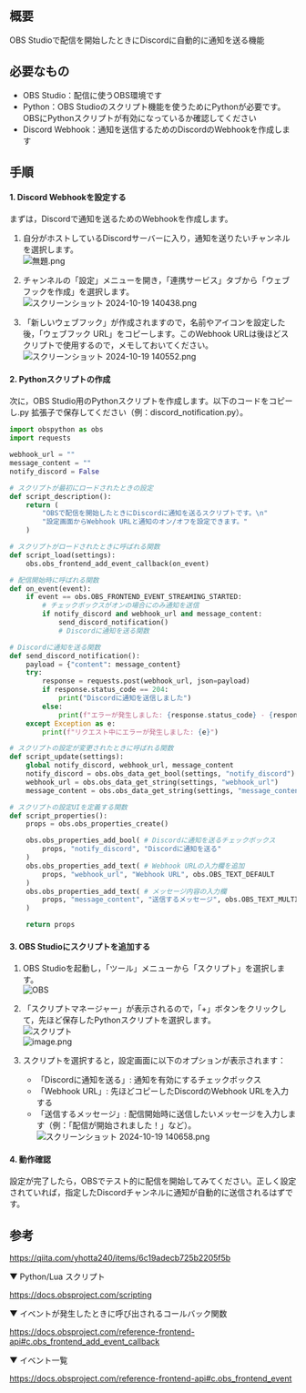 ## 概要
OBS Studioで配信を開始したときにDiscordに自動的に通知を送る機能

## 必要なもの
- OBS Studio：配信に使うOBS環境です
- Python：OBS Studioのスクリプト機能を使うためにPythonが必要です。OBSにPythonスクリプトが有効になっているか確認してください
- Discord Webhook：通知を送信するためのDiscordのWebhookを作成します

## 手順
#### 1. Discord Webhookを設定する
まずは，Discordで通知を送るためのWebhookを作成します。

1. 自分がホストしているDiscordサーバーに入り，通知を送りたいチャンネルを選択します。<br>
![無題.png](https://qiita-image-store.s3.ap-northeast-1.amazonaws.com/0/3680988/6c59c2e8-f5b4-2c74-4d0a-d5d42f9faa96.png)

1. チャンネルの「設定」メニューを開き，「連携サービス」タブから「ウェブフックを作成」を選択します。<br>
![スクリーンショット 2024-10-19 140438.png](https://qiita-image-store.s3.ap-northeast-1.amazonaws.com/0/3680988/0c69da1e-b37f-3924-5b47-0b19823c780e.png)

1. 「新しいウェブフック」が作成されますので，名前やアイコンを設定した後，「ウェブフック URL」をコピーします。このWebhook URLは後ほどスクリプトで使用するので，メモしておいてください。<br>
![スクリーンショット 2024-10-19 140552.png](https://qiita-image-store.s3.ap-northeast-1.amazonaws.com/0/3680988/10999174-ecb5-1121-c5ab-39c2438864a9.png)


#### 2. Pythonスクリプトの作成
次に，OBS Studio用のPythonスクリプトを作成します。以下のコードをコピーし.py 拡張子で保存してください（例：discord_notification.py）。

```py:discord_notification.py
import obspython as obs
import requests

webhook_url = ""
message_content = ""
notify_discord = False

# スクリプトが最初にロードされたときの設定
def script_description():
    return (
        "OBSで配信を開始したときにDiscordに通知を送るスクリプトです。\n"
        "設定画面からWebhook URLと通知のオン/オフを設定できます。"
    )

# スクリプトがロードされたときに呼ばれる関数
def script_load(settings):
    obs.obs_frontend_add_event_callback(on_event)

# 配信開始時に呼ばれる関数
def on_event(event):
    if event == obs.OBS_FRONTEND_EVENT_STREAMING_STARTED:
        # チェックボックスがオンの場合にのみ通知を送信
        if notify_discord and webhook_url and message_content:
            send_discord_notification()
            # Discordに通知を送る関数

# Discordに通知を送る関数
def send_discord_notification():
    payload = {"content": message_content}
    try:
        response = requests.post(webhook_url, json=payload)
        if response.status_code == 204:
            print("Discordに通知を送信しました")
        else:
            print(f"エラーが発生しました: {response.status_code} - {response.text}")
    except Exception as e:
        print(f"リクエスト中にエラーが発生しました: {e}")

# スクリプトの設定が変更されたときに呼ばれる関数
def script_update(settings):
    global notify_discord, webhook_url, message_content
    notify_discord = obs.obs_data_get_bool(settings, "notify_discord")
    webhook_url = obs.obs_data_get_string(settings, "webhook_url")
    message_content = obs.obs_data_get_string(settings, "message_content")

# スクリプトの設定UIを定義する関数
def script_properties():
    props = obs.obs_properties_create()

    obs.obs_properties_add_bool( # Discordに通知を送るチェックボックス
        props, "notify_discord", "Discordに通知を送る"
    )
    obs.obs_properties_add_text( # Webhook URLの入力欄を追加
        props, "webhook_url", "Webhook URL", obs.OBS_TEXT_DEFAULT
    )
    obs.obs_properties_add_text( # メッセージ内容の入力欄
        props, "message_content", "送信するメッセージ", obs.OBS_TEXT_MULTILINE
    )

    return props

```


#### 3. OBS Studioにスクリプトを追加する

1. OBS Studioを起動し，「ツール」メニューから「スクリプト」を選択します。<br>
![OBS](https://qiita-user-contents.imgix.net/https%3A%2F%2Fqiita-image-store.s3.ap-northeast-1.amazonaws.com%2F0%2F3680988%2F06826eea-4b9f-9aaf-ac93-5b9373000b2e.png?ixlib=rb-4.0.0&auto=format&gif-q=60&q=75&s=acd880d19e898737210c91714b406d6e)

2. 「スクリプトマネージャー」が表示されるので，「+」ボタンをクリックして，先ほど保存したPythonスクリプトを選択します。<br>
![スクリプト](https://qiita-user-contents.imgix.net/https%3A%2F%2Fqiita-image-store.s3.ap-northeast-1.amazonaws.com%2F0%2F3680988%2F2b2cbfc2-590c-3acb-85ad-765c0fd8c04a.png?ixlib=rb-4.0.0&auto=format&gif-q=60&q=75&w=1400&fit=max&s=421bd6482d8a46851a325c872cd1137f)<br>
![image.png](https://qiita-image-store.s3.ap-northeast-1.amazonaws.com/0/3680988/fd223e79-4316-be1d-8e78-089daf6ea88d.png)<br>

3. スクリプトを選択すると，設定画面に以下のオプションが表示されます：
    - 「Discordに通知を送る」: 通知を有効にするチェックボックス
    - 「Webhook URL」: 先ほどコピーしたDiscordのWebhook URLを入力する
    - 「送信するメッセージ」: 配信開始時に送信したいメッセージを入力します（例：「配信が開始されました！」など）。<br>
![スクリーンショット 2024-10-19 140658.png](https://qiita-image-store.s3.ap-northeast-1.amazonaws.com/0/3680988/7af7a0ab-ac79-b5a8-da23-7a0fe7a2b6fa.png)


#### 4. 動作確認
設定が完了したら，OBSでテスト的に配信を開始してみてください。正しく設定されていれば，指定したDiscordチャンネルに通知が自動的に送信されるはずです。

## 参考

https://qiita.com/yhotta240/items/6c19adecb725b2205f5b

▼ Python/Lua スクリプト

https://docs.obsproject.com/scripting

▼ イベントが発生したときに呼び出されるコールバック関数

https://docs.obsproject.com/reference-frontend-api#c.obs_frontend_add_event_callback

▼ イベント一覧

https://docs.obsproject.com/reference-frontend-api#c.obs_frontend_event
